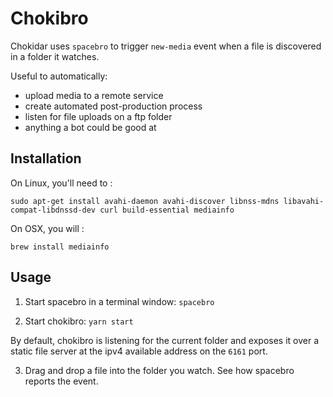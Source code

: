 # Chokibro

Chokidar uses `spacebro` to trigger `new-media` event when a file is discovered in a folder it watches.

Useful to automatically:
  - upload media to a remote service
  - create automated post-production process
  - listen for file uploads on a ftp folder
  - anything a bot could be good at

## Installation

On Linux, you'll need to :

```
sudo apt-get install avahi-daemon avahi-discover libnss-mdns libavahi-compat-libdnssd-dev curl build-essential mediainfo
```

On OSX, you will :

`brew install mediainfo`

## Usage

1. Start spacebro in a terminal window: `spacebro`

2. Start chokibro: `yarn start`

By default, chokibro is listening for the current folder and exposes it over a static file server at the ipv4 available address on the `6161` port.

3. Drag and drop a file into the folder you watch. See how spacebro reports the event.
